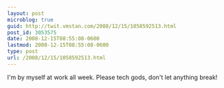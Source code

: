 ```yaml
---
layout: post
microblog: true
guid: http://twit.vmstan.com/2008/12/15/1058592513.html
post_id: 3053575
date: 2008-12-15T08:55:08-0600
lastmod: 2008-12-15T08:55:08-0600
type: post
url: /2008/12/15/1058592513.html
---
```

I'm by myself at work all week. Please tech gods, don't let anything break!
